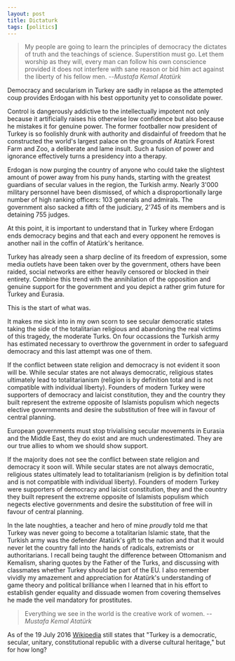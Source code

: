 ```yaml
---
layout: post 
title: Dictaturk
tags: [politics]
---
```

> My people are going to learn the principles of democracy the dictates of truth and the teachings of science. Superstition must go. Let them worship as they will, every man can follow his own conscience provided it does not interfere with sane reason or bid him act against the liberty of his fellow men.
>   --<cite>Mustafa Kemal Atatürk</cite>

Democracy and secularism in Turkey are sadly in relapse as the attempted coup provides Erdogan with his best opportunity yet to consolidate power. 

Control is dangerously addictive to the intellectually impotent not only because it artificially raises his otherwise low confidence but also because he mistakes it for genuine power. The former footballer now president of Turkey is so foolishly drunk with authority and disdainful of freedom that he constructed the world's largest palace on the grounds of Atatürk Forest Farm and Zoo, a deliberate and lame insult. Such a fusion of power and ignorance effectively turns a presidency into a therapy.

Erdogan is now purging the country of anyone who could take the slightest amount of power away from his puny hands, starting with the greatest guardians of secular values in the region, the Turkish army. Nearly 3'000 military personnel have been dismissed, of which a disproportionally large number of high ranking officers: 103 generals and admirals. The government also sacked a fifth of the judiciary, 2'745 of its members and is detaining 755 judges.

At this point, it is important to understand that in Turkey where Erdogan ends democracy begins and that each and every opponent he removes is another nail in the coffin of Atatürk's heritance.

Turkey has already seen a sharp decline of its freedom of expression, some media outlets have been taken over by the government, others have been raided, social networks are either heavily censored or blocked in their entirety. Combine this trend with the annihilation of the opposition and genuine support for the government and you depict a rather grim future for Turkey and Eurasia. 

This is the start of what was. 

It makes me sick into in my own scorn to see secular democratic states taking the side of the totalitarian religious and abandoning the real victims of this tragedy, the moderate Turks. On four occassions the Turkish army has estimated necessary to overthrow the government in order to safeguard democracy and this last attempt was one of them. 






If the conflict between state religion and democracy is not evident it soon will be. While secular states are not always democratic, religious states ultimately lead to totalitarianism (religion is by definition total and is not compatible with individual liberty). Founders of modern Turkey were supporters of democracy and laicist constitution, they and the country they built represent the extreme opposite of Islamists populism which negects elective governments and desire the substitution of free will in favour of central planning. 

European governments must stop trivialising secular movements in Eurasia and the Middle East, they do exist and are much underestimated. They are our true allies to whom we should show support.  

If the majority does not see the conflict between state religion and democracy it soon will. While secular states are not always democratic, religious states ultimately lead to totalitarianism (religion is by definition total and is not compatible with individual liberty). Founders of modern Turkey were supporters of democracy and laicist constitution, they and the country they built represent the extreme opposite of Islamists populism which negects elective governments and desire the substitution of free will in favour of central planning. 

In the late noughties, a teacher and hero of mine *proudly* told me that Turkey was never going to become a totalitarian Islamic state, that the Turkish army was the defender Atatürk's gift to the nation and that it would never let the country fall into the hands of radicals, extremists or authoritarians. I recall being taught the difference between Ottomanism and Kemalism, sharing quotes by the Father of the Turks, and discussing with classmates whether Turkey should be part of the EU. I also remember vividly my amazement and appreciation for Atatürk's understanding of game theory and political brilliance when I learned that in his effort to establish gender equality and dissuade women from covering themselves he made the veil mandatory for prostitutes. 

> Everything we see in the world is the creative work of women.
> --<cite>Mustafa Kemal Atatürk</cite>



As of the 19 July 2016 [Wikipedia](https://en.wikipedia.org/wiki/Turkey) still states that "Turkey is a democratic, secular, unitary, constitutional republic with a diverse cultural heritage," but for how long?